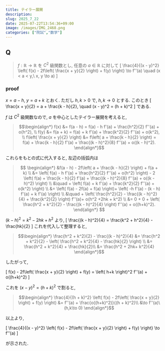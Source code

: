 ```yaml
---
title: テイラー展開
description: 
slug: 2025_7_22
date: 2025-07-22T13:54:36+09:00
image: /images/IMG_2468.png
categories: ["院試","数学"]
---
```

## Q

>$f:\mathbb{R} \to \mathbb{R}$ を $C^2$ 級関数とし, 任意の $a \in \mathbb{R}$ に対して
\[
\frac{4}{(x - y)^2} \left\{ f(x) - 2f\left( \frac{x + y}{2} \right) + f(y) \right\} \to f''(a)
\quad (x < a < y,\ x, y \to a)
\]

### proof

$x = a - h$, $y = a + k$ とおく. ただし $h, k > 0$ で, $h, k \to 0$ とする. このとき
\[
\frac{x + y}{2} = a + \frac{k - h}{2}, \quad (x - y)^2 = (h + k)^2
\]
である. 

$f$ は $C^2$ 級関数なので, $a$ を中心としたテイラー展開を考えると, 

>$$\begin{align*}
f(x) &= f(a - h) = f(a) - h f'(a) + \frac{h^2}{2} f''(a) + o(h^2), \\
f(y) &= f(a + k) = f(a) + k f'(a) + \frac{k^2}{2} f''(a) + o(k^2), \\
f\left( \frac{x + y}{2} \right) &= f\left( a + \frac{k - h}{2} \right)
= f(a) + \frac{k - h}{2} f'(a) + \frac{(k - h)^2}{8} f''(a) + o((k - h)^2).
\end{align*}$$

これらをもとの式に代入すると, 左辺の括弧内は

>$$
\begin{align*}
&f(a - h) - 2f\left( a + \frac{k - h}{2} \right) + f(a + k) \\
&= \left( f(a) - h f'(a) + \frac{h^2}{2} f''(a) + o(h^2) \right) - 2 \left( f(a) + \frac{k - h}{2} f'(a) + \frac{(k - h)^2}{8} f''(a) + o((k - h)^2) \right) \\
&\quad + \left( f(a) + k f'(a) + \frac{k^2}{2} f''(a) + o(k^2) \right) \\
&= \left( f(a) - 2f(a) + f(a) \right)+ \left( -h f'(a) - (k - h) f'(a) + k f'(a) \right) \\
&\quad + \left( \frac{h^2}{2} - \frac{(k - h)^2}{4} + \frac{k^2}{2} \right) f''(a)+ o(h^2 +2hk + k^2) \\
&= 0 + 0 + \left( \frac{h^2 + k^2}{2} - \frac{(k - h)^2}{4} \right) f''(a) + o((h+k)^2).
\end{align*}
$$

$(k - h)^2 = k^2 - 2hk + h^2$ より, 
\[
\frac{(k - h)^2}{4} = \frac{k^2 + h^2}{4} - \frac{hk}{2}
\]
これを代入して整理すると, 

>$$\begin{align*}
\frac{h^2 + k^2}{2} - \frac{(k - h)^2}{4}
&= \frac{h^2 + k^2}{2} - \left( \frac{h^2 + k^2}{4} - \frac{hk}{2} \right) \\
&= \frac{h^2 + k^2}{4} + \frac{hk}{2}\\
&= \frac{h^2 + 2hk+ k^2}{4}
\end{align*}$$

したがって, 

\[
f(x) - 2f\left( \frac{x + y}{2} \right) + f(y)
= \left( h+k \right)^2 f''(a) + o((h+k)^2)
\]

これを $(x - y)^2 = (h + k)^2$ で割ると, 

>$$\begin{align*}
\frac{4}{(h + k)^2} \left( f(x) - 2f\left( \frac{x + y}{2} \right) + f(y) \right)
&= f''(a) + \frac{o((h+k)^2)}{(h + k)^2}\\
&\to f''(a)\ (h,k\to 0)
\end{align*}$$

以上より, 

\[
\frac{4}{(x - y)^2} \left\{ f(x) - 2f\left( \frac{x + y}{2} \right) + f(y) \right\} \to f''(a)
\]

が示された.